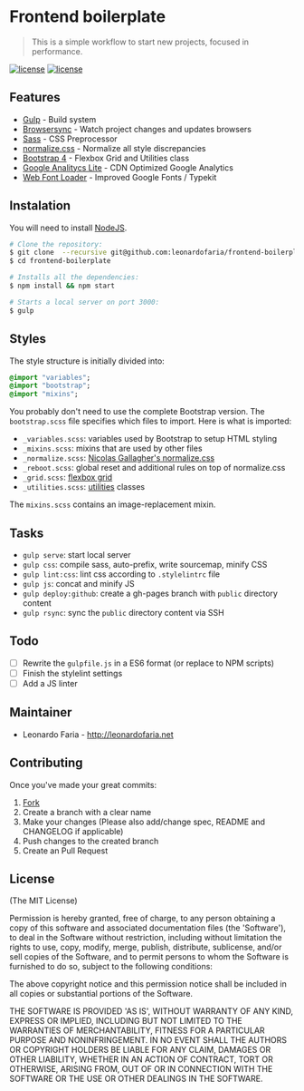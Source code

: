 # Frontend boilerplate

> This is a simple workflow to start new projects, focused in performance.

[![license][license-image]][license-url] [![license][devdependencies-image]][devdependencies-url]

## Features

- [Gulp](http://gulpjs.com/) - Build system
- [Browsersync](http://www.browsersync.io/) - Watch project changes and updates browsers
- [Sass](http://sass-lang.com/) - CSS Preprocessor
- [normalize.css](github.com/necolas/normalize.css) - Normalize all style discrepancies
- [Bootstrap 4](https://github.com/twbs/bootstrap.git) - Flexbox Grid and Utilities class
- [Google Analitycs Lite](https://github.com/jehna/ga-lite/) - CDN Optimized Google Analytics
- [Web Font Loader](https://github.com/typekit/webfontloader) - Improved Google Fonts / Typekit

## Instalation

You will need to install [NodeJS](http://nodejs.org/).

```sh
# Clone the repository:
$ git clone  --recursive git@github.com:leonardofaria/frontend-boilerplate.git
$ cd frontend-boilerplate

# Installs all the dependencies:
$ npm install && npm start

# Starts a local server on port 3000:
$ gulp
```

## Styles

The style structure is initially divided into:

```sass
@import "variables";
@import "bootstrap";
@import "mixins";
```

You probably don't need to use the complete Bootstrap version. The `bootstrap.scss` file specifies which files to import. Here is what is imported:

- `_variables.scss`: variables used by Bootstrap to setup HTML styling
- `_mixins.scss`: mixins that are used by other files
- `_normalize.scss`: [Nicolas Gallagher's normalize.css](http://github.com/necolas/normalize.css)
- `_reboot.scss`: global reset and additional rules on top of normalize.css
- `_grid.scss`: [flexbox grid](http://v4-alpha.getbootstrap.com/layout/flexbox-grid/)
- `_utilities.scss`: [utilities](http://v4-alpha.getbootstrap.com/components/utilities/) classes

The `mixins.scss` contains an image-replacement mixin.

## Tasks

- `gulp serve`: start local server
- `gulp css`: compile sass, auto-prefix, write sourcemap, minify CSS
- `gulp lint:css`: lint css according to `.stylelintrc` file
- `gulp js`: concat and minify JS
- `gulp deploy:github`: create a gh-pages branch with `public` directory content
- `gulp rsync`: sync the `public` directory content via SSH

## Todo

- [ ] Rewrite the `gulpfile.js` in a ES6 format (or replace to NPM scripts)
- [ ] Finish the stylelint settings
- [ ] Add a JS linter

## Maintainer

- Leonardo Faria - <http://leonardofaria.net>

## Contributing

Once you've made your great commits:

1. [Fork](http://help.github.com/forking/) 
2. Create a branch with a clear name
3. Make your changes (Please also add/change spec, README and CHANGELOG if applicable)
4. Push changes to the created branch
5. Create an Pull Request

## License

(The MIT License)

Permission is hereby granted, free of charge, to any person obtaining
a copy of this software and associated documentation files (the
'Software'), to deal in the Software without restriction, including
without limitation the rights to use, copy, modify, merge, publish,
distribute, sublicense, and/or sell copies of the Software, and to
permit persons to whom the Software is furnished to do so, subject to
the following conditions:

The above copyright notice and this permission notice shall be
included in all copies or substantial portions of the Software.

THE SOFTWARE IS PROVIDED 'AS IS', WITHOUT WARRANTY OF ANY KIND,
EXPRESS OR IMPLIED, INCLUDING BUT NOT LIMITED TO THE WARRANTIES OF
MERCHANTABILITY, FITNESS FOR A PARTICULAR PURPOSE AND NONINFRINGEMENT.
IN NO EVENT SHALL THE AUTHORS OR COPYRIGHT HOLDERS BE LIABLE FOR ANY
CLAIM, DAMAGES OR OTHER LIABILITY, WHETHER IN AN ACTION OF CONTRACT,
TORT OR OTHERWISE, ARISING FROM, OUT OF OR IN CONNECTION WITH THE
SOFTWARE OR THE USE OR OTHER DEALINGS IN THE SOFTWARE.

[license-image]: https://img.shields.io/github/license/mashape/apistatus.svg?style=flat-square
[license-url]: #license
[devdependencies-image]: https://david-dm.org/leonardofaria/frontend-boilerplate/dev-status.svg?style=flat-square
[devdependencies-url]: https://david-dm.org/leonardofaria/frontend-boilerplate#info=devDependencies